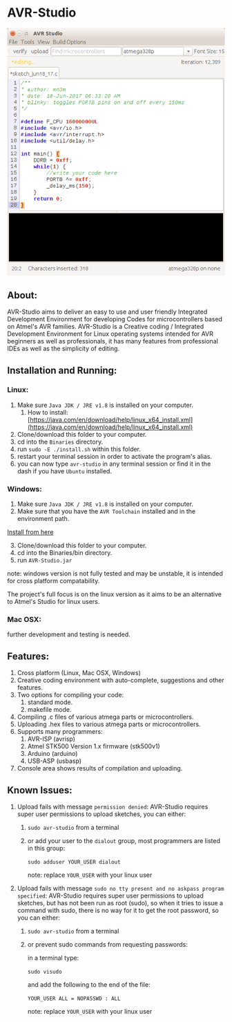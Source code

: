 # AVR-Studio

![AVR-Studio Screenshot](https://raw.githubusercontent.com/abdalmoniem/AVR-Studio/master/assets/screenshot_5.png)

## About:
AVR-Studio aims to deliver an easy to use and user friendly Integrated Development Environment for developing Codes for microcontrollers based on Atmel's AVR families. AVR-Studio is a Creative coding / Integrated Development Environment for Linux operating systems intended for AVR beginners as well as professionals, it has many features from professional IDEs as well as the simplicity of editing.

## Installation and Running:
### Linux:
1. Make sure `Java JDK / JRE v1.8` is installed on your computer.
	1. How to install: [https://java.com/en/download/help/linux_x64_install.xml](https://java.com/en/download/help/linux_x64_install.xml)
2. Clone/download this folder to your computer.
3. cd into the `Binaries` directory.
4. run `sudo -E ./install.sh` within this folder.
5. restart your terminal session in order to activate the program's alias.
6. you can now type `avr-studio` in any terminal session or find it in the dash if you have `Ubuntu` installed.

### Windows:
1. Make sure `Java JDK / JRE v1.8` is installed on your computer.
2. Make sure that you have the `AVR Toolchain` installed and in the environment path.

[Install from here](http://www.atmel.com/tools/atmelavrtoolchainforwindows.aspx)

3. Clone/download this folder to your computer.
4. cd into the Binaries/bin directory.
5. run `AVR-Studio.jar`

note: windows version is not fully tested and may be unstable,
it is intended for cross platform compatability.

The project's full focus is on the linux version as it aims to be an alternative to Atmel's Studio for linux users.


### Mac OSX:
further development and testing is needed.

## Features:
1. Cross platform (Linux, Mac OSX, Windows)
2. Creative coding environment with auto-complete, suggestions and other features.
3. Two options for compiling your code:
	1. standard mode.
	2. makefile mode.
4. Compiling .c files of various atmega parts or microcontrollers.
5. Uploading .hex files to various atmega parts or microcontrollers.
6. Supports many programmers:
	1. AVR-ISP (avrisp)
	2. Atmel STK500 Version 1.x firmware (stk500v1)
	3. Arduino (arduino)
	4. USB-ASP (usbasp)
7. Console area shows results of compilation and uploading.

## Known Issues:
1. Upload fails with message `permission denied`:
	AVR-Studio requires super user permissions to upload sketches, you can either:
	1. `sudo avr-studio` from a terminal
	2. or add your user to the `dialout` group, most programmers are listed in this group:

		`sudo adduser YOUR_USER dialout`

		note: replace `YOUR_USER` with your linux user

2. Upload fails with message `sudo no tty present and no askpass program specified`:
	AVR-Studio requires super user permissions to upload sketches, but has not been run as root (sudo),
	so when it tries to issue a command with sudo, there is no way for it to get the root password, so you can either:
	1. `sudo avr-studio` from a terminal
	2. or prevent sudo commands from requesting passwords:
		
		in a terminal type:
		
		`sudo visudo`
		
		and add the following to the end of the file:

		`YOUR_USER ALL = NOPASSWD : ALL`

		note: replace `YOUR_USER` with your linux user